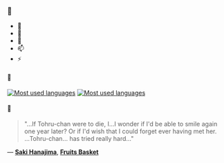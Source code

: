 ### 👋

- 🔭
- 🌱
- 💬
- 📫
- ⚡

#### 🧏

[![Most used languages](https://github-readme-stats-aynah.vercel.app/api/top-langs/?username=aynh&theme=solarized-dark&langs_count=6&layout=compact&hide_title=true)](https://github.com/anuraghazra/github-readme-stats#gh-dark-mode-only)
[![Most used languages](https://github-readme-stats-aynah.vercel.app/api/top-langs/?username=aynh&theme=solarized-light&langs_count=6&layout=compact&hide_title=true)](https://github.com/anuraghazra/github-readme-stats#gh-light-mode-only)

#### 💬

> "...If Tohru-chan were to die, I...I wonder if I'd be able to smile again one year later? Or if I'd wish that I could forget ever having met her. ...Tohru-chan... has tried really hard..."

&mdash; [**Saki Hanajima**](https://myanimelist.net/character.php?q=Saki%20Hanajima&cat=character), [**Fruits Basket**](https://myanimelist.net/search/all?q=Fruits%20Basket&cat=all)

